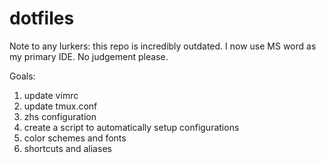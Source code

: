 # dotfiles
Note to any lurkers: this repo is incredibly outdated. I now use MS word as my primary IDE. No judgement please. 

Goals:
1) update vimrc
2) update tmux.conf
3) zhs configuration
4) create a script to automatically setup configurations
5) color schemes and fonts
6) shortcuts and aliases
